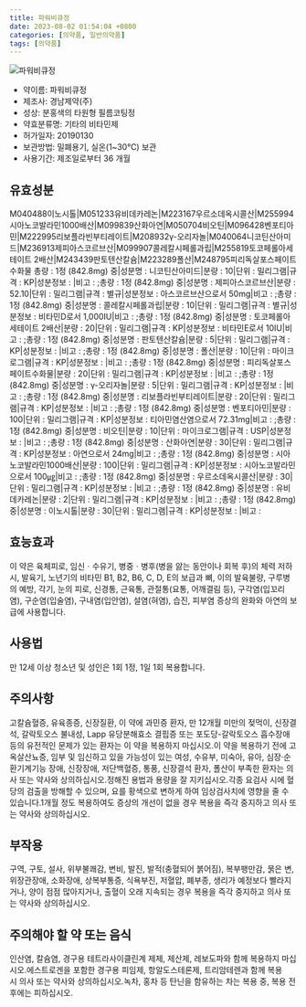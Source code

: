 ```yaml
---
title: 파워비큐정
date: 2023-08-02 01:54:04 +0800
categories: [의약품, 일반의약품]
tags: [의약품]
---
```

![파워비큐정](https://nedrug.mfds.go.kr/pbp/cmn/itemImageDownload/1McMAvsa7w2)

- 약이름: 파워비큐정
- 제조사: 경남제약(주)
- 성상: 분홍색의 타원형 필름코팅정 
- 약효분류명: 기타의 비타민제
- 허가일자: 20190130
- 보관방법: 밀폐용기, 실온(1~30℃) 보관
- 사용기간: 제조일로부터 36 개월
## 유효성분
M040488이노시톨|M051233유비데카레논|M223167우르소데옥시콜산|M255994시아노코발라민1000배산|M099839산화아연|M050704비오틴|M096428벤포티아민|M222995리보플라빈부티레이트|M208932γ-오리자놀|M040064니코틴산아미드|M236913제피아스코르브산|M099907콜레칼시페롤과립|M255819토코페롤아세테이트 2배산|M243439판토텐산칼슘|M223289폴산|M248795피리독살포스페이트수화물
총량 : 1정 (842.8mg) 중|성분명 : 니코틴산아미드|분량 : 10|단위 : 밀리그램|규격 : KP|성분정보 : |비고 : ;총량 : 1정 (842.8mg) 중|성분명 : 제피아스코르브산|분량 : 52.10|단위 : 밀리그램|규격 : 별규|성분정보 : 아스코르브산으로서 50mg|비고 : ;총량 : 1정 (842.8mg) 중|성분명 : 콜레칼시페롤과립|분량 : 10|단위 : 밀리그램|규격 : 별규|성분정보 : 비타민D로서 1,000IU|비고 : ;총량 : 1정 (842.8mg) 중|성분명 : 토코페롤아세테이트 2배산|분량 : 20|단위 : 밀리그램|규격 : KP|성분정보 : 비타민E로서 10IU|비고 : ;총량 : 1정 (842.8mg) 중|성분명 : 판토텐산칼슘|분량 : 5|단위 : 밀리그램|규격 : KP|성분정보 : |비고 : ;총량 : 1정 (842.8mg) 중|성분명 : 폴산|분량 : 10|단위 : 마이크로그램|규격 : KP|성분정보 : |비고 : ;총량 : 1정 (842.8mg) 중|성분명 : 피리독살포스페이트수화물|분량 : 20|단위 : 밀리그램|규격 : KP|성분정보 : |비고 : ;총량 : 1정 (842.8mg) 중|성분명 : γ-오리자놀|분량 : 5|단위 : 밀리그램|규격 : KP|성분정보 : |비고 : ;총량 : 1정 (842.8mg) 중|성분명 : 리보플라빈부티레이트|분량 : 20|단위 : 밀리그램|규격 : KP|성분정보 : |비고 : ;총량 : 1정 (842.8mg) 중|성분명 : 벤포티아민|분량 : 100|단위 : 밀리그램|규격 : KP|성분정보 : 티아민염산염으로서 72.31mg|비고 : ;총량 : 1정 (842.8mg) 중|성분명 : 비오틴|분량 : 10|단위 : 마이크로그램|규격 : USP|성분정보 : |비고 : ;총량 : 1정 (842.8mg) 중|성분명 : 산화아연|분량 : 30|단위 : 밀리그램|규격 : KP|성분정보 : 아연으로서 24mg|비고 : ;총량 : 1정 (842.8mg) 중|성분명 : 시아노코발라민1000배산|분량 : 100|단위 : 밀리그램|규격 : KP|성분정보 : 시아노코발라민으로서 100㎍|비고 : ;총량 : 1정 (842.8mg) 중|성분명 : 우르소데옥시콜산|분량 : 30|단위 : 밀리그램|규격 : KP|성분정보 : |비고 : ;총량 : 1정 (842.8mg) 중|성분명 : 유비데카레논|분량 : 2|단위 : 밀리그램|규격 : KP|성분정보 : |비고 : ;총량 : 1정 (842.8mg) 중|성분명 : 이노시톨|분량 : 30|단위 : 밀리그램|규격 : KP|성분정보 : |비고 :
## 효능효과
이 약은 육체피로, 임신ㆍ수유기, 병중ㆍ병후(병을 앓는 동안이나 회복 후)의 체력 저하 시, 발육기, 노년기의 비타민 B1, B2, B6, C, D, E의 보급과 뼈, 이의 발육불량, 구루병의 예방, 각기, 눈의 피로, 신경통, 근육통, 관절통(요통, 어깨결림 등), 구각염(입꼬리염), 구순염(입술염), 구내염(입안염), 설염(혀염), 습진, 피부염 증상의 완화와 아연의 보급에 사용합니다.
## 사용법
만 12세 이상 청소년 및 성인은 1회 1정, 1일 1회 복용합니다.
## 주의사항
고칼슘혈증, 유육종증, 신장질환, 이 약에 과민증 환자, 만 12개월 미만의 젖먹이, 신장결석, 갈락토오스 불내성, Lapp 유당분해효소 결핍증 또는 포도당-갈락토오스 흡수장애 등의 유전적인 문제가 있는 환자는 이 약을 복용하지 마십시오.이 약을 복용하기 전에 고옥살산뇨증, 임부 및 임신하고 있을 가능성이 있는 여성, 수유부, 미숙아, 유아, 심장·순환기계기능 장애, 신장장애, 저단백혈증, 통풍, 신장결석 환자, 폴산이 부족한 환자는 의사 또는 약사와 상의하십시오.정해진 용법과 용량을 잘 지키십시오.각종 요검사 시에 혈당의 검출을 방해할 수 있으며, 요를 황색으로 변하게 하여 임상검사치에 영향을 줄 수 있습니다.1개월 정도 복용하여도 증상의 개선이 없을 경우 복용을 즉각 중지하고 의사 또는 약사와 상의하십시오.
## 부작용
구역, 구토, 설사, 위부불쾌감, 변비, 발진, 발적(충혈되어 붉어짐), 복부팽만감, 묽은 변, 위장관장애, 소화장애, 상복부통증, 식욕부진, 저혈압, 폐부종, 생리가 예정보다 빨라지거나, 양이 점점 많아지거나, 출혈이 오래 지속되는 경우 복용을 즉각 중지하고 의사 또는 약사와 상의하십시오.
## 주의해야 할 약 또는 음식
인산염, 칼슘염, 경구용 테트라사이클린계 제제, 제산제, 레보도파와 함께 복용하지 마십시오.에스트로겐을 포함한 경구용 피임제, 항알도스테론제, 트리암테렌과 함께 복용 시 의사 또는 약사와 상의하십시오.녹차, 홍차 등 탄닌을 함유하는 차는 복용 중, 복용 전후에는 피하십시오.

